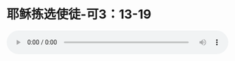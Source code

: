 # 耶稣拣选使徒-可3：13-19

<audio style="width: 100%;" preload="false" controls controlslist="nodownload"><source src="//file.simai.life/audio/mp3/old/24552.mp3" type="audio/mpeg">Your browser does not support the audio element.</audio>


